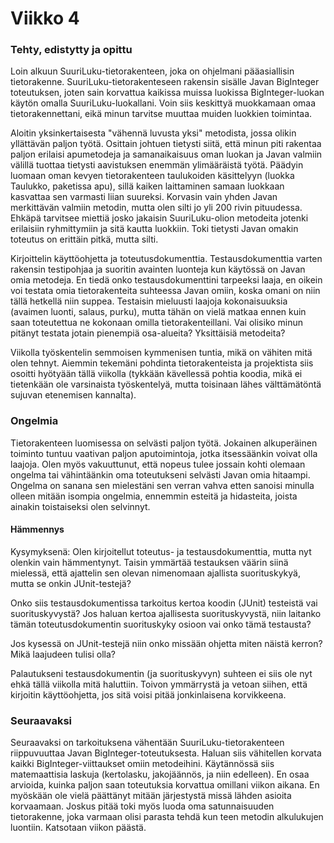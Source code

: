 # Viikko 4

### Tehty, edistytty ja opittu
Loin alkuun SuuriLuku-tietorakenteen, joka on ohjelmani pääasiallisin tietorakenne. SuuriLuku-tietorakenteseen rakensin sisälle Javan BigInteger toteutuksen, joten sain korvattua kaikissa muissa luokissa BigInteger-luokan käytön omalla SuuriLuku-luokallani. Voin siis keskittyä muokkamaan omaa tietorakennettani, eikä minun tarvitse muuttaa muiden luokkien toimintaa.

Aloitin yksinkertaisesta "vähennä luvusta yksi" metodista, jossa olikin yllättävän paljon työtä. Osittain johtuen tietysti siitä, että minun piti rakentaa paljon erilaisi apumetodeja ja samanaikaisuus oman luokan ja Javan valmiin välillä tuottaa tietysti aavistuksen enemmän ylimääräistä työtä. Päädyin luomaan oman kevyen tietorakenteen taulukoiden käsittelyyn (luokka Taulukko, paketissa apu), sillä kaiken laittaminen samaan luokkaan kasvattaa sen varmasti liian suureksi. Korvasin vain yhden Javan merkittävän valmiin metodin, mutta olen silti jo yli 200 rivin pituudessa. Ehkäpä tarvitsee miettiä josko jakaisin SuuriLuku-olion metodeita jotenki erilaisiin ryhmittymiin ja sitä kautta luokkiin. Toki tietysti Javan omakin toteutus on erittäin pitkä, mutta silti.

Kirjoittelin käyttöohjetta ja toteutusdokumenttia. Testausdokumenttia varten rakensin testipohjaa ja suoritin avainten luonteja kun käytössä on Javan omia metodeja. En tiedä onko testausdokumenttini tarpeeksi laaja, en oikein voi testata omia tietorakenteita suhteessa Javan omiin, koska omani on niin tällä hetkellä niin suppea. Testaisin mieluusti laajoja kokonaisuuksia (avaimen luonti, salaus, purku), mutta tähän on vielä matkaa ennen kuin saan toteutettua ne kokonaan omilla tietorakenteillani. Vai olisiko minun pitänyt testata jotain pienempiä osa-alueita? Yksittäisiä metodeita?

Viikolla työskentelin semmoisen kymmenisen tuntia, mikä on vähiten mitä olen tehnyt. Aiemmin tekemäni pohdinta tietorakenteista ja projektista siis osoitti hyötyään tällä viikolla (tykkään kävellessä pohtia koodia, mikä ei tietenkään ole varsinaista työskentelyä, mutta toisinaan lähes välttämätöntä sujuvan etenemisen kannalta).

### Ongelmia
Tietorakenteen luomisessa on selvästi paljon työtä. Jokainen alkuperäinen toiminto tuntuu vaativan paljon aputoimintoja, jotka itsessäänkin voivat olla laajoja. Olen myös vakuuttunut, että nopeus tulee jossain kohti olemaan ongelma tai vähintäänkin oma toteutukseni selvästi Javan omia hitaampi. Ongelma on sanana sen mielestäni sen verran vahva etten sanoisi minulla olleen mitään isompia ongelmia, ennemmin esteitä ja hidasteita, joista ainakin toistaiseksi olen selvinnyt.

#### Hämmennys
Kysymyksenä: Olen kirjoitellut toteutus- ja testausdokumenttia, mutta nyt olenkin vain hämmentynyt. Taisin ymmärtää testauksen väärin siinä mielessä, että ajattelin sen olevan nimenomaan ajallista suorituskykyä, mutta se onkin JUnit-testejä?

Onko siis testausdokumentissa tarkoitus kertoa koodin (JUnit) testeistä vai suorituskyvystä? Jos haluan kertoa ajallisesta suorituskyvystä, niin laitanko tämän toteutusdokumentin suorituskyky osioon vai onko tämä testausta?

Jos kysessä on JUnit-testejä niin onko missään ohjetta miten näistä kerron? Mikä laajudeen tulisi olla?

Palautukseni testausdokumentin (ja suorituskyvyn) suhteen ei siis ole nyt ehkä tällä viikolla mitä haluttiin. Toivon ymmärrystä ja vetoan siihen, että kirjoitin käyttöohjetta, jos sitä voisi pitää jonkinlaisena korvikkeena.

### Seuraavaksi
Seuraavaksi on tarkoituksena vähentään SuuriLuku-tietorakenteen riippuvuuttaa Javan BigInteger-toteutuksesta. Haluan siis vähitellen korvata kaikki BigInteger-viittaukset omiin metodeihini. Käytännössä siis matemaattisia laskuja (kertolasku, jakojäännös, ja niin edelleen). En osaa arvioida, kuinka paljon saan toteutuksia korvattua omillani viikon aikana. En myöskään ole vielä päättänyt mitään järjestystä missä lähden asioita korvaamaan. Joskus pitää toki myös luoda oma satunnaisuuden tietorakenne, joka varmaan olisi parasta tehdä kun teen metodin alkulukujen luontiin. Katsotaan viikon päästä.